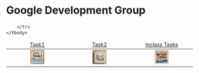 # Google Development Group

<table>
    <thead>
        <tr>
<td align="center" width="25%"><a href="https://github.com/AGhaith/Task1/blob/master/README.md">         Task1    </a></td>
<td align="center" width="25%"><a href="https://github.com/AGhaith/Task2/blob/master/README.md">         Task2    </a></td>
<td align="center" width="25%"><a href="https://github.com/AGhaith/Inclass-Task/blob/master/README.md">         Inclass Tasks    </a></td>
        </tr>
    </thead>
    <tbody>
        <tr>
<td align="center"><a href="https://github.com/AGhaith/Task1/blob/master/README.md">        <img src="/Logos/Task1.png"          width="25%"></img></a></td>
<td align="center"><a href="https://github.com/AGhaith/Task2/blob/master/README.md">        <img src="/Logos/Task2.png"          width="25%"></img></a></td>
<td align="center"><a href="https://github.com/AGhaith/Inclass-Task/blob/master/README.md">        <img src="/Logos/Inclass.png"          width="25%"></img></a></td>

        </tr>
    </tbody>
</table>
</table>

